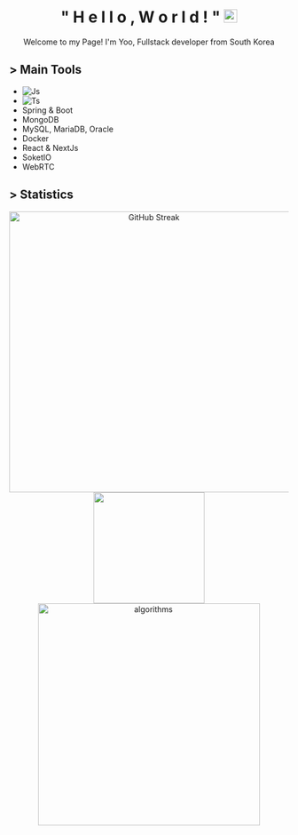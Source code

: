 <h1 align="center" >  " H e l l o , W o r l d ! " <img src='https://qpluspicture.oss-cn-beijing.aliyuncs.com/6LjjQA/Hi.gif' alt='Hi' width="24"/></h1>
<p align="center">Welcome to my Page!   I'm Yoo, Fullstack developer from South Korea</p>

## > Main Tools
- ![Js](https://img.shields.io/badge/JavaScript-F7DF1E?style=for-the-badge&logo=JavaScript&logoColor=white)
- ![Ts](https://img.shields.io/badge/TypeScript-007ACC?style=for-the-badge&logo=typescript&logoColor=white)
- Spring & Boot
- MongoDB
- MySQL, MariaDB, Oracle
- Docker
- React & NextJs
- SoketIO
- WebRTC

##  > Statistics 
<div  align="center">
  <a href="https://git.io/streak-stats"><img src="https://streak-stats.demolab.com?user=edel1212&theme=youtube-dark" alt="GitHub Streak"  style="width:506px" /></a>
  <img height=200 src="https://github-readme-stats.vercel.app/api/top-langs/?username=edel1212&hide=c%23,powershell,Mathematica,Ruby,Objective-C,Objective-C%2b%2b,Cuda&title_color=61dafb&text_color=ffffff&icon_color=61dafb&bg_color=20232a&langs_count=8&layout=compact&border_color=61dafb&hide_border=true&size_weight=0.5&count_weight=0.5"/>  
  <img alt="algorithms" src="http://mazassumnida.wtf/api/generate_badge?boj=edel1212" width="400px"/>
</div>




  
  



